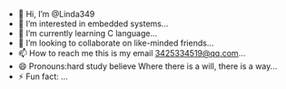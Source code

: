 - 👋 Hi, I’m @Linda349
- 👀 I’m interested in embedded systems...
- 🌱 I’m currently learning C language...
- 💞️ I’m looking to collaborate on like-minded friends...
- 📫 How to reach me this is my email 3425334519@qq.com...
- 😄 Pronouns:hard study believe Where there is a will, there is a way...
- ⚡ Fun fact: ...

<!---
Linda349/Linda349 is a ✨ special ✨ repository because its `README.md` (this file) appears on your GitHub profile.
You can click the Preview link to take a look at your changes.
--->
